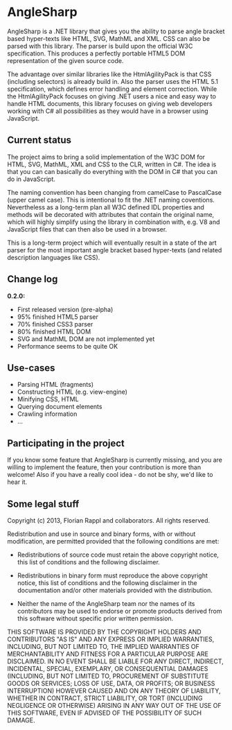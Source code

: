 AngleSharp
==========

AngleSharp is a .NET library that gives you the ability to parse angle bracket based
hyper-texts like HTML, SVG, MathML and XML. CSS can also be parsed with this library.
The parser is build upon the official W3C specification. This produces a perfectly
portable HTML5 DOM representation of the given source code.

The advantage over similar libraries like the HtmlAgilityPack is that CSS (including
selectors) is already build in. Also the parser uses the HTML 5.1 specification, which
defines error handling and element correction. While the HtmlAgilityPack focuses on
giving .NET users a nice and easy way to handle HTML documents, this library focuses
on giving web developers working with C# all possibilities as they would have in a
browser using JavaScript.

Current status
--------------

The project aims to bring a solid implementation of the W3C DOM for HTML, SVG, MathML,
XML and CSS to the CLR, written in C#. The idea is that you can can basically do
everything with the DOM in C# that you can do in JavaScript.

The naming convention has been changing from camelCase to PascalCase (upper camel case).
This is intentional to fit the .NET naming coventions. Nevertheless as a long-term plan
all W3C defined IDL properties and methods will be decorated with attributes that contain
the original name, which will highly simplify using the library in combination with, e.g.
V8 and JavaScript files that can then also be used in a browser.

This is a long-term project which will eventually result in a state of the art parser for
the most important angle bracket based hyper-texts (and related description languages like
CSS).

Change log
----------

**0.2.0:**
- First released version (pre-alpha)
- 95% finished HTML5 parser
- 70% finished CSS3 parser
- 80% finished HTML DOM
- SVG and MathML DOM are not implemented yet
- Performance seems to be quite OK

Use-cases
---------

- Parsing HTML (fragments)
- Constructing HTML (e.g. view-engine)
- Minifying CSS, HTML
- Querying document elements
- Crawling information
- ...

Participating in the project
----------------------------

If you know some feature that AngleSharp is currently missing, and you are willing to
implement the feature, then your contribution is more than welcome! Also if you have
a really cool idea - do not be shy, we'd like to hear it.

Some legal stuff
----------------

Copyright (c) 2013, Florian Rappl and collaborators.
All rights reserved.

Redistribution and use in source and binary forms, with or without
modification, are permitted provided that the following conditions are met:

*	Redistributions of source code must retain the above copyright
	notice, this list of conditions and the following disclaimer.

*	Redistributions in binary form must reproduce the above copyright
	notice, this list of conditions and the following disclaimer in the
	documentation and/or other materials provided with the distribution.

*	Neither the name of the AngleSharp team nor the names of its contributors
	may be used to endorse or promote products derived from this
	software without specific prior written permission.

THIS SOFTWARE IS PROVIDED BY THE COPYRIGHT HOLDERS AND CONTRIBUTORS "AS IS" AND
ANY EXPRESS OR IMPLIED WARRANTIES, INCLUDING, BUT NOT LIMITED TO, THE IMPLIED
WARRANTIES OF MERCHANTABILITY AND FITNESS FOR A PARTICULAR PURPOSE ARE
DISCLAIMED. IN NO EVENT SHALL <COPYRIGHT HOLDER> BE LIABLE FOR ANY
DIRECT, INDIRECT, INCIDENTAL, SPECIAL, EXEMPLARY, OR CONSEQUENTIAL DAMAGES
(INCLUDING, BUT NOT LIMITED TO, PROCUREMENT OF SUBSTITUTE GOODS OR SERVICES;
LOSS OF USE, DATA, OR PROFITS; OR BUSINESS INTERRUPTION) HOWEVER CAUSED AND
ON ANY THEORY OF LIABILITY, WHETHER IN CONTRACT, STRICT LIABILITY, OR TORT
(INCLUDING NEGLIGENCE OR OTHERWISE) ARISING IN ANY WAY OUT OF THE USE OF THIS
SOFTWARE, EVEN IF ADVISED OF THE POSSIBILITY OF SUCH DAMAGE.